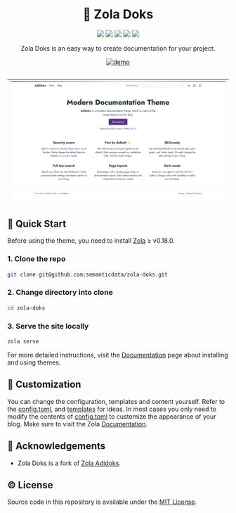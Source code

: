 <div align="center">
<h1>📁 Zola Doks</h1>

<img src="https://img.shields.io/github/languages/code-size/semanticdata/zola-doks" />
<img src="https://img.shields.io/github/repo-size/semanticdata/zola-doks" />
<img src="https://img.shields.io/github/commit-activity/t/semanticdata/zola-doks" />
<img src="https://img.shields.io/github/last-commit/semanticdata/zola-doks" />
<img src="https://img.shields.io/website/https/semanticdata.github.io/zola-doks.svg" />

Zola Doks is an easy way to create documentation for your project.

<a href="https://semanticdata.github.io/zola-doks/">
<img src="https://img.shields.io/badge/Check out the Demo-F0E68C?style=for-the-badge&link=https://semanticdata.github.io/zola-doks/" alt="demo" height="34px";" /></a>
</div>

<br />

<div align="center">
  
| ![theme screenshot](screenshot.png) |
| :---: |
</div>

## 🚀 Quick Start

Before using the theme, you need to install [Zola](https://www.getzola.org/documentation/getting-started/installation/) ≥ v0.18.0.

### 1. Clone the repo

```sh
git clone git@github.com:semanticdata/zola-doks.git
```

### 2. Change directory into clone

```sh
cd zola-doks
```

### 3. Serve the site locally

```sh
zola serve
```

For more detailed instructions, visit the [Documentation](https://www.getzola.org/documentation/themes/installing-and-using-themes/) page about installing and using themes.

## 🎨 Customization

You can change the configuration, templates and content yourself. Refer to the [config.toml](config.toml), and [templates](templates) for ideas. In most cases you only need to modify the contents of [config.toml](config.toml) to customize the appearance of your blog. Make sure to visit the Zola [Documentation](https://www.getzola.org/documentation/getting-started/overview/).

<!-- ## 🔄 Changes from Upstream -->

## 💜 Acknowledgements

- Zola Doks is a fork of [Zola Adidoks](https://github.com/aaranxu/adidoks).

## © License

Source code in this repository is available under the [MIT License](LICENSE).
